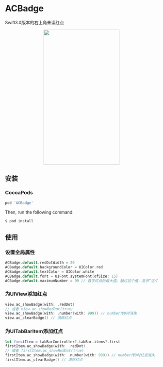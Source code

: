 # ACBadge
Swift3.0版本的右上角未读红点

<div align=center><img width="250" height="445" src="http://7xte1z.com1.z0.glb.clouddn.com/ACBadge.png"/></div>


## 安装

### CocoaPods    

```ruby
pod 'ACBadge'
```

Then, run the following command:

```bash
$ pod install
```

## 使用
### 设置全局属性
```swift
ACBadge.default.redDotWidth = 20
ACBadge.default.backgroundColor = UIColor.red
ACBadge.default.textColor = UIColor.white
ACBadge.default.font = UIFont.systemFont(ofSize: 15)
ACBadge.default.maximumNumber = 99 // 数字红点的最大值，超过这个值，显示“这个值+”
```

### 为UIView添加红点
```swift
view.ac_showBadge(with: .redDot)
// 或者 view.ac_showRedDot(true)
view.ac_showBadge(with: .number(with: 999)) // number传0时消失
view.ac_clearBadge() // 清除红点
```

### 为UITabBarItem添加红点
```swift
let firstItem = tabBarController?.tabBar.items?.first
firstItem.ac_showBadge(with: .redDot)
// 或者 firstItem.ac_showRedDot(true)
firstItem.ac_showBadge(with: .number(with: 999)) // number传0时红点消失
firstItem.ac_clearBadge() // 清除红点
```